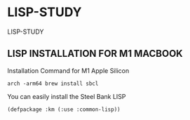# LISP-STUDY
LISP-STUDY

## LISP INSTALLATION FOR M1 MACBOOK

Installation Command for M1 Apple Silicon   

    arch -arm64 brew install sbcl
    
    
You can easily install the Steel Bank LISP

    (defpackage :km (:use :common-lisp))
